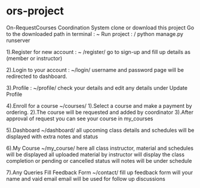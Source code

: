 # ors-project
On-RequestCourses Coordination System
clone or download this project
Go to the downloaded path in terminal :
  ~ Run project : / python manage.py runserver
  
  
1).Register for new account :
  ~ /register/
  go to sign-up and fill up details as (member or instructor)

2).Login to your account :
  ~/login/
  username and password
  page will be redirected to dashboard.

3).Profile :
  ~/profile/
  check your details and edit any details under Update Profile

4).Enroll for a course
  ~/courses/
   1).Select a course and make a payment by ordering.
   2).The course will be requested and added by coordinator
   3).After approval of request you can see your course in my_courses
   
5).Dashboard 
  ~/dashboard/
  all upcoming class details and schedules will be displayed 
  with extra notes and status
  
6).My Course
  ~/my_course/
  here all class  instructor, material and schedules will be displayed
  all uploaded material by instructor will display 
  the class completion or pending or cancelled status will notes will be under schedule
  
7).Any Queries Fill Feedback Form
  ~/contact/
  fill up feedback form will your name and vaid email
  email will be used for follow up discussions
  
  
